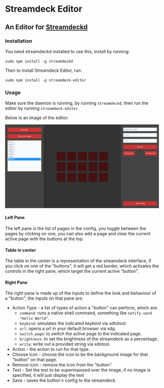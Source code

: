 # Streamdeck Editor
## An Editor for [Streamdeckd](https://github.com/the-jonsey/streamdeckd)

### Installation

You need streamdeckd installed to use this, install by running:

`sudo npm install -g streamdeckd`

Then to install Streamdeck Editor, run:

`sudo npm install -g streamdeck-editor`

### Usage

Make sure the daemon is running, by running `streamdeckd`, then run the editor by running `streamdeck-editor`.

Below is an image of the editor:

![Editor](docs/editor.png)

#### Left Pane

The left pane is the list of pages in the config, you toggle between the pages by clicking on one,
you can also add a page and clear the current active page with the buttons at the top.

#### Table in center 

The table in the center is a representation of the streamdeck interface, if you click on one of the "buttons",
it will get a red border, which activates the controls in the right pane, which target the current active "button".

#### Right Pane

The right pane is made up of the inputs to define the look and behaviour of a "button", the inputs on that pane are:

- Action Type - a list of types of action a "button" can perform, which are:
    - `command`: runs a native shell command, something like `notify-send "Hello World"`.
    - `keybind`: simulates the indicated keybind via xdtotool.
    - `url`: opens a url in your default browser via xdg.
    - `switch_page`: to switch the active page to the indicated page.
    - `brightness`: to set the brightness of the streamdeck as a percentage.
    - `write`: write out a provided string via xdotool.
- Action - the action to run for that type.
- Choose icon - choose the icon to be the background image for that "button" on that page.
- Remove icon - remove the icon from the "button".
- Text - Set the text to be superimposed over the image, if no image is specified, it will just display the text
- Save - saves the button's config to the streamdeck.
